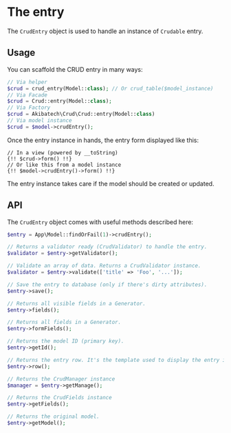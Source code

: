 # The entry

The `CrudEntry` object is used to handle an instance of `Crudable` entry.  

## Usage

You can scaffold the CRUD entry in many ways:
```php
// Via helper
$crud = crud_entry(Model::class); // Or crud_table($model_instance)
// Via Facade
$crud = Crud::entry(Model::class);
// Via Factory
$crud = Akibatech\Crud\Crud::entry(Model::class)
// Via model instance
$crud = $model->crudEntry();
```

Once the entry instance in hands, the entry form displayed like this:
```blade
// In a view (powered by __toString)
{!! $crud->form() !!}
// Or like this from a model instance
{!! $model->crudEntry()->form() !!}
```

The entry instance takes care if the model should be created or updated.

## API

The `CrudEntry` object comes with useful methods described here:

```php
$entry = App\Model::findOrFail(1)->crudEntry();

// Returns a validator ready (CrudValidator) to handle the entry.
$validator = $entry->getValidator();

// Validate an array of data. Returns a CrudValidator instance.
$validator = $entry->validate(['title' => 'Foo', '...']);

// Save the entry to database (only if there's dirty attributes).
$entry->save();

// Returns all visible fields in a Generator.
$entry->fields();

// Returns all fields in a Generator.
$entry->formFields();

// Returns the model ID (primary key).
$entry->getId();

// Returns the entry row. It's the template used to display the entry in the table.
$entry->row();

// Returns the CrudManager instance
$manager = $entry->getManage();

// Returns the CrudFields instance
$entry->getFields();

// Returns the original model.
$entry->getModel();
```
